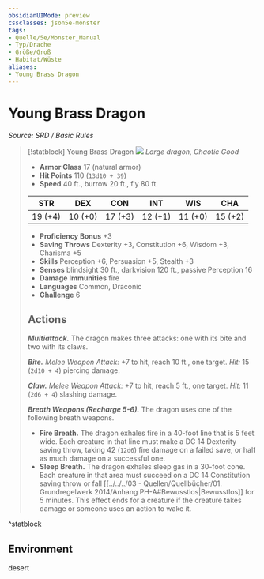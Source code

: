 ```yaml
---
obsidianUIMode: preview
cssclasses: json5e-monster
tags:
- Quelle/5e/Monster_Manual
- Typ/Drache
- Größe/Groß
- Habitat/Wüste
aliases:
- Young Brass Dragon
---
```

# Young Brass Dragon
*Source: SRD / Basic Rules*  

> [!statblock] Young Brass Dragon
> ![](compendium/bestiary/dragon/token/young-brass-dragon.png#token)
> *Large dragon, Chaotic Good*
> 
> - **Armor Class** 17  (natural armor)
> - **Hit Points** 110 (`13d10 + 39`)
> - **Speed** 40 ft., burrow 20 ft., fly 80 ft.
> 
> |STR|DEX|CON|INT|WIS|CHA|
> |:---:|:---:|:---:|:---:|:---:|:---:|
> |19 (+4)|10 (+0)|17 (+3)|12 (+1)|11 (+0)|15 (+2)|
> 
> - **Proficiency Bonus** +3
> - **Saving Throws** Dexterity +3, Constitution +6, Wisdom +3, Charisma +5
> - **Skills** Perception +6, Persuasion +5, Stealth +3
> - **Senses** blindsight 30 ft., darkvision 120 ft., passive Perception 16
> - **Damage Immunities** fire
> - **Languages** Common, Draconic
> - **Challenge** 6
> 
> ## Actions
> 
> ***Multiattack.*** The dragon makes three attacks: one with its bite and two with its claws.
> 
> ***Bite.*** *Melee Weapon Attack:* +7 to hit, reach 10 ft., one target. *Hit:* 15 (`2d10 + 4`) piercing damage.
> 
> ***Claw.*** *Melee Weapon Attack:* +7 to hit, reach 5 ft., one target. *Hit:* 11 (`2d6 + 4`) slashing damage.
> 
> ***Breath Weapons (Recharge 5-6).*** The dragon uses one of the following breath weapons.
> 
> - **Fire Breath.** The dragon exhales fire in a 40-foot line that is 5 feet wide. Each creature in that line must make a DC 14 Dexterity saving throw, taking 42 (`12d6`) fire damage on a failed save, or half as much damage on a successful one.  
> - **Sleep Breath.** The dragon exhales sleep gas in a 30-foot cone. Each creature in that area must succeed on a DC 14 Constitution saving throw or fall [[../../../03 - Quellen/Quellbücher/01. Grundregelwerk 2014/Anhang PH-A#Bewusstlos|Bewusstlos]] for 5 minutes. This effect ends for a creature if the creature takes damage or someone uses an action to wake it.  

^statblock

## Environment

desert